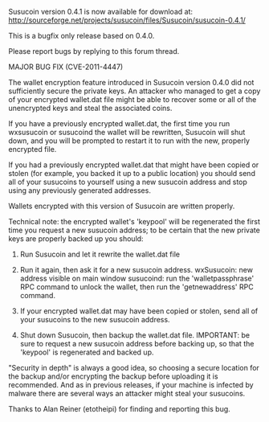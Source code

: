 Susucoin version 0.4.1 is now available for download at:
http://sourceforge.net/projects/susucoin/files/Susucoin/susucoin-0.4.1/

This is a bugfix only release based on 0.4.0.

Please report bugs by replying to this forum thread.

MAJOR BUG FIX  (CVE-2011-4447)

The wallet encryption feature introduced in Susucoin version 0.4.0 did not sufficiently secure the private keys. An attacker who
managed to get a copy of your encrypted wallet.dat file might be able to recover some or all of the unencrypted keys and steal the
associated coins.

If you have a previously encrypted wallet.dat, the first time you run wxsusucoin or susucoind the wallet will be rewritten, Susucoin will
shut down, and you will be prompted to restart it to run with the new, properly encrypted file.

If you had a previously encrypted wallet.dat that might have been copied or stolen (for example, you backed it up to a public
location) you should send all of your susucoins to yourself using a new susucoin address and stop using any previously generated addresses.

Wallets encrypted with this version of Susucoin are written properly.

Technical note: the encrypted wallet's 'keypool' will be regenerated the first time you request a new susucoin address; to be certain that the
new private keys are properly backed up you should:

1. Run Susucoin and let it rewrite the wallet.dat file

2. Run it again, then ask it for a new susucoin address.
wxSusucoin: new address visible on main window
susucoind: run the 'walletpassphrase' RPC command to unlock the wallet,  then run the 'getnewaddress' RPC command.

3. If your encrypted wallet.dat may have been copied or stolen, send all of your susucoins to the new susucoin address.

4. Shut down Susucoin, then backup the wallet.dat file.
IMPORTANT: be sure to request a new susucoin address before backing up, so that the 'keypool' is regenerated and backed up.

"Security in depth" is always a good idea, so choosing a secure location for the backup and/or encrypting the backup before uploading it is recommended. And as in previous releases, if your machine is infected by malware there are several ways an attacker might steal your susucoins.

Thanks to Alan Reiner (etotheipi) for finding and reporting this bug.
